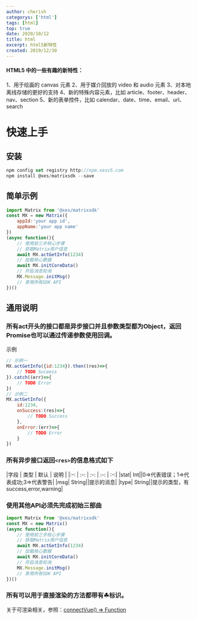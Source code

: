 ```yaml
---	
author: cherish	
categorys: ['html']	
tags: [html]	
top: true	
date: 2020/10/12	
title: html	
excerpt: html5新特性
created: 2019/12/30
---	
```

#### HTML5 中的一些有趣的新特性：
1、用于绘画的 canvas 元素
2、用于媒介回放的 video 和 audio 元素
3、对本地离线存储的更好的支持
4、新的特殊内容元素，比如 article、footer、header、nav、section
5、新的表单控件，比如 calendar、date、time、email、url、search

# 快速上手

## 安装
``` javascript
npm config set registry http://npm.xesv5.com
npm install @xes/matrixsdk --save
```
## 简单示例
``` javascript
import Matrix from '@xes/matrixsdk'
const MX = new Matrix({
    appId:'your app id',
    appName:'your app name'
})
(async function(){
    // 使用前三步核心步骤
    // 获取Matrix用户信息
    await MX.actGetInfo(1234)
    // 加载核心数据
    await MX.initCoreData()
    // 开启消息轮询
    MX.Message.initMsg()
    // 享用所有SDK API
})() 
```

## 通用说明
### 所有act开头的接口都是异步接口并且参数类型都为Object，返回Promise也可以通过传递参数使用回调。
示例
``` javascript
// 示例一
MX.actGetInfo({id:1234}).then((res)=>{
    // TODO Suceess
}).catch((err)=>{
    // TODO Error
})
// 示例二
MX.actGetInfo({
    id:1234,
    onSuccess:(res)=>{
        // TODO Success
    },
    onError:(err)=>{
        // TODO Error
    }
})
```

### 所有异步接口返回`<res>`的信息格式如下


|字段 | 类型 | 默认 | 说明 | 
|:-: | :-: | :-: | :-: | :-:|
|stat| Int||0=>代表错误；1=>代表成功;3=>代表警告|
|msg| String||提示的消息|
|type| String||提示的类型，有success,error,warning|

### 使用其他API必须先完成初始三部曲

``` javascript
import Matrix from '@xes/matrixsdk'
const MX = new Matrix()
(async function(){
    // 使用前三步核心步骤
    // 获取Matrix用户信息
    await MX.actGetInfo(1234)
    // 加载核心数据
    await MX.initCoreData()
    // 开启消息轮询
    MX.Message.initMsg()
    // 享用所有SDK API
})() 
```

### 所有可以用于直接渲染的方法都带有☘标识。
关于可渲染相关，参照：[connectVue() ⇒ Function](/matrix.html#connectvue-options-⇒-object-vue-plugin)